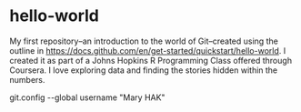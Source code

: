 # hello-world
My first repository–an introduction to the world of Git–created using the outline in https://docs.github.com/en/get-started/quickstart/hello-world.
I created it as part of a Johns Hopkins R Programming Class offered through Coursera.
I love exploring data and finding the stories hidden within the numbers.

git.config --global username "Mary HAK"
